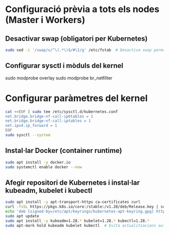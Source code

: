 # Configuració prèvia a tots els nodes (Master i Workers)
## Desactivar swap (obligatori per Kubernetes)
```bash
sudo sed -i '/swap/s/^\(.*\)$/#\1/g' /etc/fstab  # Desactiva swap permanentment
```
## Configurar sysctl i mòduls del kernel
sudo modprobe overlay
sudo modprobe br_netfilter

# Configurar paràmetres del kernel
```bash
cat <<EOF | sudo tee /etc/sysctl.d/kubernetes.conf
net.bridge.bridge-nf-call-ip6tables = 1
net.bridge.bridge-nf-call-iptables = 1
net.ipv4.ip_forward = 1
EOF
sudo sysctl --system
```
## Instal·lar Docker (container runtime)
```bash
sudo apt install -y docker.io
sudo systemctl enable docker --now
```
## Afegir repositori de Kubernetes i instal·lar kubeadm, kubelet i kubectl
```bash
sudo apt install -y apt-transport-https ca-certificates curl
curl -fsSL https://pkgs.k8s.io/core:/stable:/v1.28/deb/Release.key | sudo gpg --dearmor -o /etc/apt/keyrings/kubernetes-apt-keyring.gpg
echo 'deb [signed-by=/etc/apt/keyrings/kubernetes-apt-keyring.gpg] https://pkgs.k8s.io/core:/stable:/v1.28/deb/ /' | sudo tee /etc/apt/sources.list.d/kubernetes.list
sudo apt update
sudo apt install -y kubeadm=1.28.* kubelet=1.28.* kubectl=1.28.*
sudo apt-mark hold kubeadm kubelet kubectl  # Evita actualitzacions automàtiques
```
